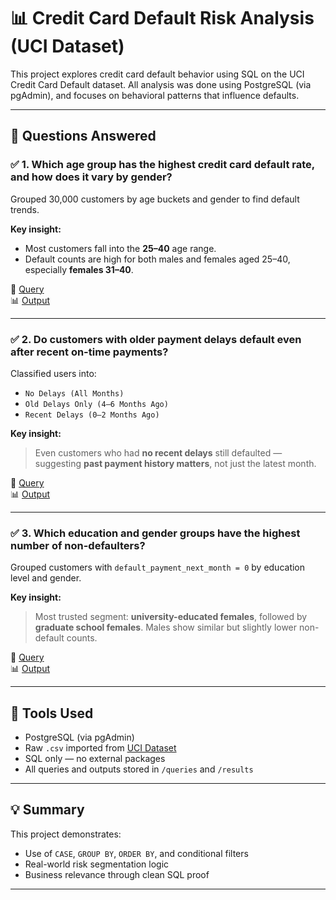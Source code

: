 # 📊 Credit Card Default Risk Analysis (UCI Dataset)

This project explores credit card default behavior using SQL on the UCI Credit Card Default dataset. All analysis was done using PostgreSQL (via pgAdmin), and focuses on behavioral patterns that influence defaults.

---

## 🧠 Questions Answered

### ✅ 1. Which age group has the highest credit card default rate, and how does it vary by gender?

Grouped 30,000 customers by age buckets and gender to find default trends.

**Key insight:**  
- Most customers fall into the **25–40** age range.  
- Default counts are high for both males and females aged 25–40, especially **females 31–40**.

📄 [Query](queries/default_rate_by_age_gender.sql)  
📊 [Output](results/default_rate_table.csv)

---

### ✅ 2. Do customers with older payment delays default even after recent on-time payments?

Classified users into:
- `No Delays (All Months)`
- `Old Delays Only (4–6 Months Ago)`
- `Recent Delays (0–2 Months Ago)`

**Key insight:**  
> Even customers who had **no recent delays** still defaulted — suggesting **past payment history matters**, not just the latest month.

📄 [Query](queries/defaulters_based_on_payments_dues.sql)  
📊 [Output](results/defaulters_based_on_payments_dues.csv)

---

### ✅ 3. Which education and gender groups have the highest number of **non-defaulters**?

Grouped customers with `default_payment_next_month = 0` by education level and gender.

**Key insight:**  
> Most trusted segment: **university-educated females**, followed by **graduate school females**. Males show similar but slightly lower non-default counts.

📄 [Query](queries/defaulters_based_on_education_gender.sql)  
📊 [Output](results/defaulters_based_on_education_gender.csv)

---

## 🔧 Tools Used

- PostgreSQL (via pgAdmin)
- Raw `.csv` imported from [UCI Dataset](https://archive.ics.uci.edu/ml/datasets/default+of+credit+card+clients)
- SQL only — no external packages
- All queries and outputs stored in `/queries` and `/results`

---

## 💡 Summary

This project demonstrates:
- Use of `CASE`, `GROUP BY`, `ORDER BY`, and conditional filters
- Real-world risk segmentation logic
- Business relevance through clean SQL proof

---

